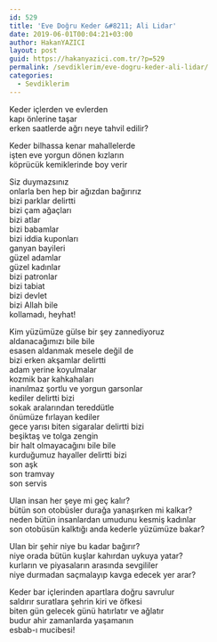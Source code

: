 ```yaml
---
id: 529
title: 'Eve Doğru Keder &#8211; Ali Lidar'
date: 2019-06-01T00:04:21+03:00
author: HakanYAZICI
layout: post
guid: https://hakanyazici.com.tr/?p=529
permalink: /sevdiklerim/eve-dogru-keder-ali-lidar/
categories:
  - Sevdiklerim
---
```

Keder içlerden ve evlerden  
kapı önlerine taşar  
erken saatlerde ağrı neye tahvil edilir?

Keder bilhassa kenar mahallelerde  
işten eve yorgun dönen kızların  
köprücük kemiklerinde boy verir

Siz duymazsınız  
onlarla ben hep bir ağızdan bağırırız  
bizi parklar delirtti  
bizi çam ağaçları  
bizi atlar  
bizi babamlar  
bizi iddia kuponları  
ganyan bayileri  
güzel adamlar  
güzel kadınlar  
bizi patronlar  
bizi tabiat  
bizi devlet  
bizi Allah bile  
kollamadı, heyhat!

Kim yüzümüze gülse bir şey zannediyoruz  
aldanacağımızı bile bile  
esasen aldanmak mesele değil de  
bizi erken akşamlar delirtti  
adam yerine koyulmalar  
kozmik bar kahkahaları  
inanılmaz şortlu ve yorgun garsonlar  
kediler delirtti bizi  
sokak aralarından tereddütle  
önümüze fırlayan kediler  
gece yarısı biten sigaralar delirtti bizi  
beşiktaş ve tolga zengin  
bir halt olmayacağını bile bile  
kurduğumuz hayaller delirtti bizi  
son aşk  
son tramvay  
son servis

Ulan insan her şeye mi geç kalır?  
bütün son otobüsler durağa yanaşırken mi kalkar?  
neden bütün insanlardan umudunu kesmiş kadınlar  
son otobüsün kalktığı anda kederle yüzümüze bakar?

Ulan bir şehir niye bu kadar bağırır?  
niye orada bütün kuşlar kahırdan uykuya yatar?  
kurların ve piyasaların arasında sevgililer  
niye durmadan saçmalayıp kavga edecek yer arar?

Keder bar içlerinden apartlara doğru savrulur  
saldırır suratlara şehrin kiri ve öfkesi  
biten gün gelecek günü hatırlatır ve ağlatır  
budur ahir zamanlarda yaşamanın  
esbab-ı mucibesi!